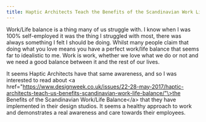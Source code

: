 ```yaml
---
title: Haptic Architects Teach the Benefits of the Scandinavian Work Life Balance
---
```

Work/Life balance is a thing many of us struggle with. I know when I was 100% self-employed it was the thing I struggled with most, there was always something I felt I should be doing. Whilst many people claim that doing what you love means you have a perfect work/life balance that seems far to idealistic to me. Work is work, whether we love what we do or not and we need a good balance between it and the rest of our lives.

It seems Haptic Architects have that same awareness, and so I was interested to read about \<a href="https://www.designweek.co.uk/issues/22-28-may-2017/haptic-architects-teach-us-benefits-scandinavian-work-life-balance/"\>the Benefits of the Scandinavian Work/Life Balance\</a\> that they have implemented in their design studios. It seems a healthy approach to work and demonstrates a real awareness and care towards their employees.